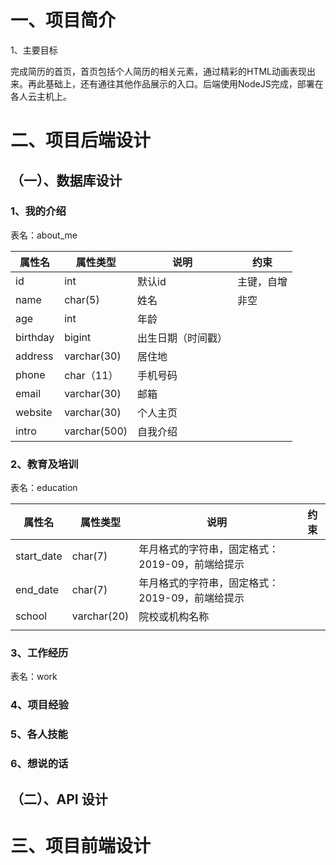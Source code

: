 # 一、项目简介

1、主要目标

完成简历的首页，首页包括个人简历的相关元素，通过精彩的HTML动画表现出来。再此基础上，还有通往其他作品展示的入口。后端使用NodeJS完成，部署在各人云主机上。

# 二、项目后端设计

## （一）、数据库设计

### 1、我的介绍

表名：about_me

| 属性名   | 属性类型     | 说明               | 约束       |
| -------- | ------------ | ------------------ | ---------- |
| id       | int          | 默认id             | 主键，自增 |
| name     | char(5)      | 姓名               | 非空       |
| age      | int          | 年龄               |            |
| birthday | bigint       | 出生日期（时间戳） |            |
| address  | varchar(30)  | 居住地             |            |
| phone    | char（11）   | 手机号码           |            |
| email    | varchar(30)  | 邮箱               |            |
| website  | varchar(30)  | 个人主页           |            |
| intro    | varchar(500) | 自我介绍           |            |

 

### 2、教育及培训

表名：education

| 属性名     | 属性类型    | 说明                                            | 约束 |
| ---------- | ----------- | ----------------------------------------------- | ---- |
| start_date | char(7)     | 年月格式的字符串，固定格式：2019-09，前端给提示 |      |
| end_date   | char(7)     | 年月格式的字符串，固定格式：2019-09，前端给提示 |      |
| school     | varchar(20) | 院校或机构名称                                  |      |
|            |             |                                                 |      |

 

### 3、工作经历

表名：work

 

### 4、项目经验

 

### 5、各人技能

 

### 6、想说的话

 

 

## （二）、API 设计

# 三、项目前端设计

 

 

 

 

 

 

 

 

 

 

 

 

 

 

 

 

 